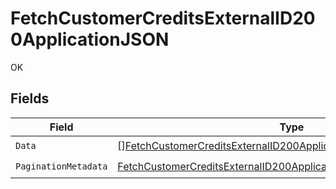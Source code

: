 # FetchCustomerCreditsExternalID200ApplicationJSON

OK


## Fields

| Field                                                                                                                                                               | Type                                                                                                                                                                | Required                                                                                                                                                            | Description                                                                                                                                                         |
| ------------------------------------------------------------------------------------------------------------------------------------------------------------------- | ------------------------------------------------------------------------------------------------------------------------------------------------------------------- | ------------------------------------------------------------------------------------------------------------------------------------------------------------------- | ------------------------------------------------------------------------------------------------------------------------------------------------------------------- |
| `Data`                                                                                                                                                              | [][FetchCustomerCreditsExternalID200ApplicationJSONData](../../models/operations/fetchcustomercreditsexternalid200applicationjsondata.md)                           | :heavy_check_mark:                                                                                                                                                  | N/A                                                                                                                                                                 |
| `PaginationMetadata`                                                                                                                                                | [FetchCustomerCreditsExternalID200ApplicationJSONPaginationMetadata](../../models/operations/fetchcustomercreditsexternalid200applicationjsonpaginationmetadata.md) | :heavy_check_mark:                                                                                                                                                  | N/A                                                                                                                                                                 |